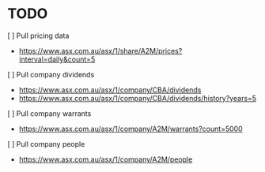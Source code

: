 
# TODO

[ ] Pull pricing data

- https://www.asx.com.au/asx/1/share/A2M/prices?interval=daily&count=5

[ ] Pull company dividends

- https://www.asx.com.au/asx/1/company/CBA/dividends
- https://www.asx.com.au/asx/1/company/CBA/dividends/history?years=5

[ ] Pull company warrants

- https://www.asx.com.au/asx/1/company/A2M/warrants?count=5000

[ ] Pull company people

- https://www.asx.com.au/asx/1/company/A2M/people
